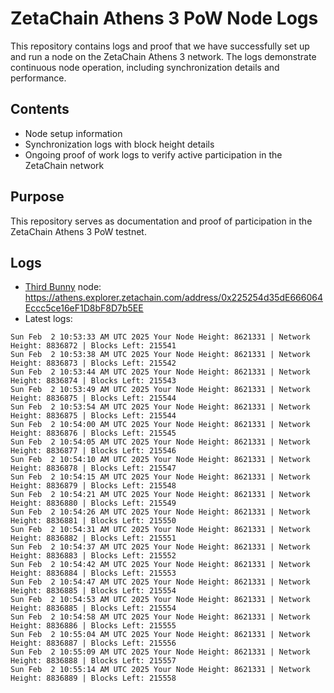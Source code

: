 # ZetaChain Athens 3 PoW Node Logs
This repository contains logs and proof that we have successfully set up and run a node on the ZetaChain Athens 3 network. The logs demonstrate continuous node operation, including synchronization details and performance.

## Contents
- Node setup information
- Synchronization logs with block height details
- Ongoing proof of work logs to verify active participation in the ZetaChain network

## Purpose
This repository serves as documentation and proof of participation in the ZetaChain Athens 3 PoW testnet.

## Logs

- [Third Bunny](https://thirdbunny.xyz/) node: https://athens.explorer.zetachain.com/address/0x225254d35dE666064Eccc5ce16eF1D8bF8D7b5EE
- Latest logs:
```
Sun Feb  2 10:53:33 AM UTC 2025 Your Node Height: 8621331 | Network Height: 8836872 | Blocks Left: 215541
Sun Feb  2 10:53:38 AM UTC 2025 Your Node Height: 8621331 | Network Height: 8836873 | Blocks Left: 215542
Sun Feb  2 10:53:44 AM UTC 2025 Your Node Height: 8621331 | Network Height: 8836874 | Blocks Left: 215543
Sun Feb  2 10:53:49 AM UTC 2025 Your Node Height: 8621331 | Network Height: 8836875 | Blocks Left: 215544
Sun Feb  2 10:53:54 AM UTC 2025 Your Node Height: 8621331 | Network Height: 8836875 | Blocks Left: 215544
Sun Feb  2 10:54:00 AM UTC 2025 Your Node Height: 8621331 | Network Height: 8836876 | Blocks Left: 215545
Sun Feb  2 10:54:05 AM UTC 2025 Your Node Height: 8621331 | Network Height: 8836877 | Blocks Left: 215546
Sun Feb  2 10:54:10 AM UTC 2025 Your Node Height: 8621331 | Network Height: 8836878 | Blocks Left: 215547
Sun Feb  2 10:54:15 AM UTC 2025 Your Node Height: 8621331 | Network Height: 8836879 | Blocks Left: 215548
Sun Feb  2 10:54:21 AM UTC 2025 Your Node Height: 8621331 | Network Height: 8836880 | Blocks Left: 215549
Sun Feb  2 10:54:26 AM UTC 2025 Your Node Height: 8621331 | Network Height: 8836881 | Blocks Left: 215550
Sun Feb  2 10:54:31 AM UTC 2025 Your Node Height: 8621331 | Network Height: 8836882 | Blocks Left: 215551
Sun Feb  2 10:54:37 AM UTC 2025 Your Node Height: 8621331 | Network Height: 8836883 | Blocks Left: 215552
Sun Feb  2 10:54:42 AM UTC 2025 Your Node Height: 8621331 | Network Height: 8836884 | Blocks Left: 215553
Sun Feb  2 10:54:47 AM UTC 2025 Your Node Height: 8621331 | Network Height: 8836885 | Blocks Left: 215554
Sun Feb  2 10:54:53 AM UTC 2025 Your Node Height: 8621331 | Network Height: 8836885 | Blocks Left: 215554
Sun Feb  2 10:54:58 AM UTC 2025 Your Node Height: 8621331 | Network Height: 8836886 | Blocks Left: 215555
Sun Feb  2 10:55:04 AM UTC 2025 Your Node Height: 8621331 | Network Height: 8836887 | Blocks Left: 215556
Sun Feb  2 10:55:09 AM UTC 2025 Your Node Height: 8621331 | Network Height: 8836888 | Blocks Left: 215557
Sun Feb  2 10:55:14 AM UTC 2025 Your Node Height: 8621331 | Network Height: 8836889 | Blocks Left: 215558
```
